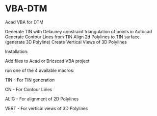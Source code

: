 # VBA-DTM

Acad VBA for DTM

Generate TIN with Delauney constraint triangulation of points in Autocad
Generate Contour Lines from TIN
Align 2d Polylines to TIN surface (generate 3D Polyline)
Create Vertical Views of 3D Polylines

Installation:

Add files to Acad or Bricscad VBA project

run one of the 4 available macros:

TIN - For TIN generation

CN  - For Contour Lines

ALIG - For alignment of 2D Polylines

VERT - For vertical views of 3D Polylines

